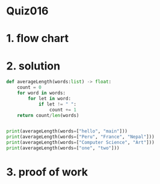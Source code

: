 # Quiz016

# 1. flow chart

# 2. solution
```.py
def averageLength(words:list) -> float:
    count = 0
    for word in words:
        for let in word:
            if let != " ":
                count += 1
    return count/len(words)


print(averageLength(words=["hello", "main"]))
print(averageLength(words=["Peru", "France", "Nepal"]))
print(averageLength(words=["Computer Science", "Art"]))
print(averageLength(words=["one", "two"]))
```
# 3. proof of work
